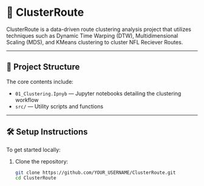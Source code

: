 # 🏈 ClusterRoute

ClusterRoute is a data-driven route clustering analysis project that utilizes techniques such as Dynamic Time Warping (DTW), Multidimensional Scaling (MDS), and KMeans clustering to cluster NFL Reciever Routes.

---

## 📁 Project Structure

The core contents include:
- `01_Clustering.Ipnyb` — Jupyter notebooks detailing the clustering workflow
- `src/` — Utility scripts and functions

---

## 🛠️ Setup Instructions

To get started locally:

1. Clone the repository:
   ```bash
   git clone https://github.com/YOUR_USERNAME/ClusterRoute.git
   cd ClusterRoute
